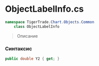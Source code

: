 
# ObjectLabelInfo.cs
```csharp
namespace TigerTrade.Chart.Objects.Common  
    class ObjectLabelInfo
```

> Описание

### Синтаксис
```csharp
public double Y2 { get; }
```

